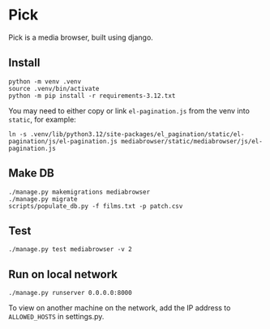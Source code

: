 # Pick

Pick is a media browser, built using django.

## Install

```
python -m venv .venv
source .venv/bin/activate 
python -m pip install -r requirements-3.12.txt
```

You may need to either copy or link `el-pagination.js` from the venv into `static`, for example:
```
ln -s .venv/lib/python3.12/site-packages/el_pagination/static/el-pagination/js/el-pagination.js mediabrowser/static/mediabrowser/js/el-pagination.js
```

## Make DB

```
./manage.py makemigrations mediabrowser
./manage.py migrate
scripts/populate_db.py -f films.txt -p patch.csv
```

## Test

```
./manage.py test mediabrowser -v 2
```

## Run on local network

```
./manage.py runserver 0.0.0.0:8000
```

To view on another machine on the network, add the IP address to `ALLOWED_HOSTS` in settings.py.
